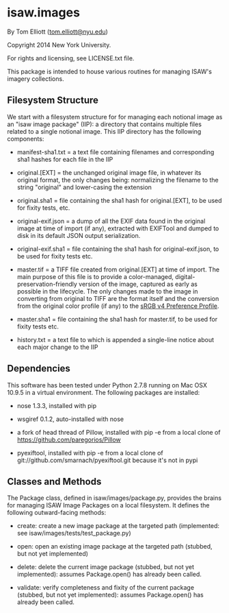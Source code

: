 isaw.images
===========

By Tom Elliott (tom.elliott@nyu.edu)

Copyright 2014 New York University.

For rights and licensing, see LICENSE.txt file.

This package is intended to house various routines for managing ISAW's imagery collections. 

Filesystem Structure
---------------------

We start with a filesystem structure for for managing each notional image as an "isaw image package" (IIP): a directory that contains multiple files related to a single notional image. This IIP directory has the following components:

 * manifest-sha1.txt = a text file containing filenames and corresponding sha1 hashes for each file in the IIP

 * original.[EXT] = the unchanged original image file, in whatever its original format, the only changes being: normalizing the filename to the string "original" and lower-casing the extension

 * original.sha1 = file containing the sha1 hash for original.[EXT], to be used for fixity tests, etc.

 * original-exif.json = a dump of all the EXIF data found in the original image at time of import (if any), extracted with EXIFTool and dumped to disk in its default JSON output serialization.

 * original-exif.sha1 = file containing the sha1 hash for original-exif.json, to be used for fixity tests etc.

 * master.tif = a TIFF file created from original.[EXT] at time of import. The main purpose of this file is to provide a color-managed, digital-preservation-friendly version of the image, captured as early as possible in the lifecycle. The only changes made to the image in converting from original to TIFF are the format itself and the conversion from the original color profile (if any) to the [sRGB v4 Preference Profile](http://www.color.org/srgbprofiles.xalter#v4pref).

 * master.sha1 = file containing the sha1 hash for master.tif, to be used for fixity tests etc.

 * history.txt = a text file to which is appended a single-line notice about each major change to the IIP

Dependencies
-------------

This software has been tested under Python 2.7.8 running on Mac OSX 10.9.5 in a virtual environment. The following packages are installed:

 * nose 1.3.3, installed with pip
 
 * wsgiref 0.1.2, auto-installed with nose
 
 * a fork of head thread of Pillow, installed with pip -e from a local clone of https://github.com/paregorios/Pillow
 
 * pyexiftool, installed with pip -e from a local clone of git://github.com/smarnach/pyexiftool.git because it's not in pypi


Classes and Methods
--------------------

The Package class, defined in isaw/images/package.py, provides the brains for managing ISAW Image Packages on a local filesystem. It defines the following outward-facing methods:

 * create: create a new image package at the targeted path (implemented: see isaw/images/tests/test_package.py)

 * open: open an existing image package at the targeted path (stubbed, but not yet implemented)

 * delete: delete the current image package (stubbed, but not yet implemented): assumes Package.open() has already been called.

 * validate: verify completeness and fixity of the current package (stubbed, but not yet implemented): assumes Package.open() has already been called.



